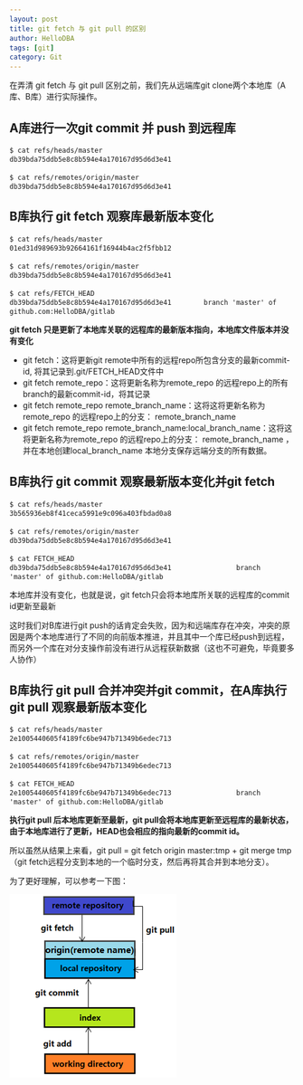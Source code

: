 ```yaml
---
layout: post
title: git fetch 与 git pull 的区别
author: HelloDBA
tags: [git]
category: Git
---
```


在弄清 git fetch 与 git pull 区别之前，我们先从远端库git clone两个本地库（A库、B库）进行实际操作。

## A库进行一次git commit 并 push 到远程库

```
$ cat refs/heads/master
db39bda75ddb5e8c8b594e4a170167d95d6d3e41

$ cat refs/remotes/origin/master
db39bda75ddb5e8c8b594e4a170167d95d6d3e41

```

## B库执行 git fetch 观察库最新版本变化

```
$ cat refs/heads/master
01ed31d989693b92664161f16944b4ac2f5fbb12

$ cat refs/remotes/origin/master
db39bda75ddb5e8c8b594e4a170167d95d6d3e41

$ cat refs/FETCH_HEAD
db39bda75ddb5e8c8b594e4a170167d95d6d3e41		branch 'master' of github.com:HelloDBA/gitlab

```
**git fetch 只是更新了本地库关联的远程库的最新版本指向，本地库文件版本并没有变化**

*   git fetch：这将更新git remote中所有的远程repo所包含分支的最新commit-id, 将其记录到.git/FETCH_HEAD文件中
*   git fetch remote_repo：这将更新名称为remote_repo 的远程repo上的所有branch的最新commit-id，将其记录 
*   git fetch remote_repo remote_branch_name：这将这将更新名称为remote_repo 的远程repo上的分支： remote_branch_name
*   git fetch remote_repo remote_branch_name:local_branch_name：这将这将更新名称为remote_repo 的远程repo上的分支： remote_branch_name ，并在本地创建local_branch_name 本地分支保存远端分支的所有数据。

## B库执行 git commit 观察最新版本变化并git fetch

```
$ cat refs/heads/master
3b565936eb8f41ceca5991e9c096a403fbdad0a8

$ cat refs/remotes/origin/master
db39bda75ddb5e8c8b594e4a170167d95d6d3e41

$ cat FETCH_HEAD
db39bda75ddb5e8c8b594e4a170167d95d6d3e41                branch 'master' of github.com:HelloDBA/gitlab

```
本地库并没有变化，也就是说，git fetch只会将本地库所关联的远程库的commit id更新至最新

这时我们对B库进行git push的话肯定会失败，因为和远端库存在冲突，冲突的原因是两个本地库进行了不同的向前版本推进，并且其中一个库已经push到远程，而另外一个库在对分支操作前没有进行从远程获新数据（这也不可避免，毕竟要多人协作）

## B库执行 git pull 合并冲突并git commit，在A库执行git pull 观察最新版本变化

```
$ cat refs/heads/master
2e1005440605f4189fc6be947b71349b6edec713

$ cat refs/remotes/origin/master
2e1005440605f4189fc6be947b71349b6edec713

$ cat FETCH_HEAD
2e1005440605f4189fc6be947b71349b6edec713                branch 'master' of github.com:HelloDBA/gitlab

```
**执行git pull 后本地库更新至最新，git pull会将本地库更新至远程库的最新状态，由于本地库进行了更新，HEAD也会相应的指向最新的commit id。**

所以虽然从结果上来看，git pull = git fetch origin master:tmp + git merge tmp（git fetch远程分支到本地的一个临时分支，然后再将其合并到本地分支）。

为了更好理解，可以参考一下图：

![git fetch git pull](/images/git-fetch-git-pull.png)
